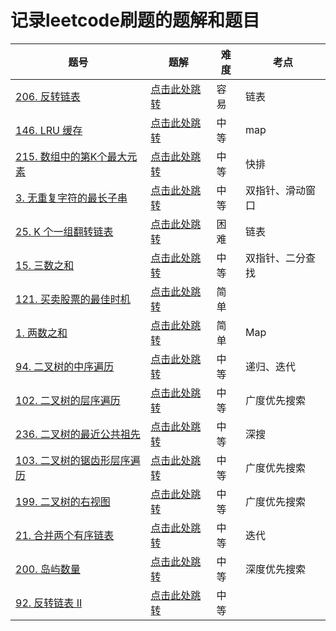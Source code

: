 # 记录leetcode刷题的题解和题目

| 题号                                                                                               | 题解                                        | 难度  | 考点       |
| ------------------------------------------------------------------------------------------------ | ----------------------------------------- | --- | -------- |
| [206. 反转链表](https://leetcode-cn.com/problems/reverse-linked-list)                                | <a href="./206/">点击此处跳转</a>               | 容易  | 链表       |
| [146. LRU 缓存](https://leetcode-cn.com/problems/lru-cache/)                                       | <a href="./146/">点击此处跳转</a>               | 中等  | map      |
| [215. 数组中的第K个最大元素](https://leetcode-cn.com/problems/kth-largest-element-in-an-array/)            | <a href="./215/">点击此处跳转</a>               | 中等  | 快排       |
| [3. 无重复字符的最长子串](https://leetcode-cn.com/problems/longest-substring-without-repeating-characters) | <a href="./3/">点击此处跳转</a>                 | 中等  | 双指针、滑动窗口 |
| [25. K 个一组翻转链表](https://leetcode-cn.com/problems/reverse-nodes-in-k-group)                       | <a href="./25/">点击此处跳转</a>                | 困难  | 链表       |
| [15. 三数之和](https://leetcode-cn.com/problems/3sum/)                                               | <a href="./15/">点击此处跳转</a>                | 中等  | 双指针、二分查找 |
| [121. 买卖股票的最佳时机](https://leetcode-cn.com/problems/best-time-to-buy-and-sell-stock/)              | <a href="./121/">点击此处跳转</a>               | 简单  |          |
| [1. 两数之和](https://leetcode-cn.com/problems/two-sum/)                                             | <a href="./1/">点击此处跳转</a>                 | 简单  | Map      |
| [94. 二叉树的中序遍历](https://leetcode-cn.com/problems/binary-tree-inorder-traversal/)                  | <a href="./94/">点击此处跳转</a>                | 中等  | 递归、迭代    |
| [102. 二叉树的层序遍历](https://leetcode-cn.com/problems/binary-tree-level-order-traversal/)             | <a href="./102/">点击此处跳转</a>               | 中等  | 广度优先搜索   |
| [236. 二叉树的最近公共祖先](https://leetcode-cn.com/problems/lowest-common-ancestor-of-a-binary-tree/)     | <a href="./236/">点击此处跳转</a>               | 中等  | 深搜       |
| [103. 二叉树的锯齿形层序遍历](https://leetcode-cn.com/problems/binary-tree-zigzag-level-order-traversal/)   | <a href="./103/">点击此处跳转</a>               | 中等  | 广度优先搜索   |
| [199. 二叉树的右视图](https://leetcode-cn.com/problems/binary-tree-right-side-view/)                    | <a href="./199/">点击此处跳转</a>               | 中等  | 广度优先搜索   |
| [21. 合并两个有序链表](https://leetcode-cn.com/problems/merge-two-sorted-lists/)                         | <a href="answer/medium/21.md">点击此处跳转</a>  | 中等  | 迭代       |
| [200. 岛屿数量](https://leetcode-cn.com/problems/number-of-islands/)                                 | <a href="answer/medium/200.md">点击此处跳转</a> | 中等  | 深度优先搜索   |
| [92. 反转链表 II](https://leetcode-cn.com/problems/reverse-linked-list-ii/)                          | <a href="answer/medium/92.md">点击此处跳转</a>  | 中等  |          |
